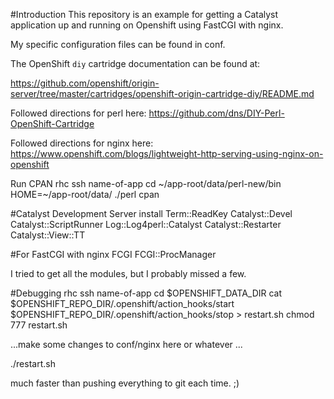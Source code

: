 #Introduction
This repository is an example for getting a Catalyst application up and running on Openshift using FastCGI with nginx.

My specific configuration files can be found in conf. 

The OpenShift `diy` cartridge documentation can be found at:

https://github.com/openshift/origin-server/tree/master/cartridges/openshift-origin-cartridge-diy/README.md

Followed directions for perl here: https://github.com/dns/DIY-Perl-OpenShift-Cartridge

Followed directions for nginx here: https://www.openshift.com/blogs/lightweight-http-serving-using-nginx-on-openshift

Run CPAN
rhc ssh name-of-app
cd ~/app-root/data/perl-new/bin
HOME=~/app-root/data/ ./perl cpan

#Catalyst Development Server
install Term::ReadKey Catalyst::Devel Catalyst::ScriptRunner Log::Log4perl::Catalyst Catalyst::Restarter Catalyst::View::TT

#For FastCGI with nginx
FCGI
FCGI::ProcManager

I tried to get all the modules, but I probably missed a few.

#Debugging
rhc ssh name-of-app
cd $OPENSHIFT_DATA_DIR
cat $OPENSHIFT_REPO_DIR/.openshift/action_hooks/start $OPENSHIFT_REPO_DIR/.openshift/action_hooks/stop > restart.sh
chmod 777 restart.sh

...make some changes to conf/nginx here or whatever ...

./restart.sh

much faster than pushing everything to git each time. ;)
